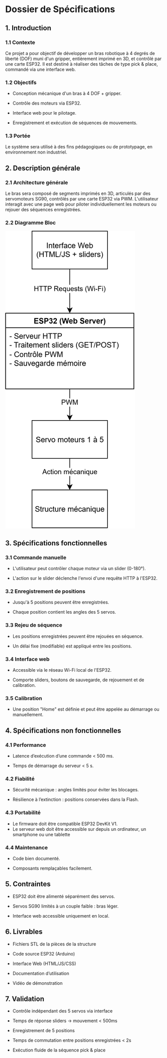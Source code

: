 
# Dossier de Spécifications

## 1. Introduction

### 1.1 Contexte

Ce projet a pour objectif de développer un bras robotique à 4 degrés de liberté (DOF) muni d'un gripper, entièrement imprimé en 3D, et contrôlé par une carte ESP32. Il est destiné à réaliser des tâches de type pick & place, commandé via une interface web.

### 1.2 Objectifs

-   Conception mécanique d'un bras à 4 DOF + gripper.
    
-   Contrôle des moteurs via ESP32.
    
-   Interface web pour le pilotage.
    
-   Enregistrement et exécution de séquences de mouvements.
    

### 1.3 Portée

Le système sera utilisé à des fins pédagogiques ou de prototypage, en environnement non industriel.

## 2. Description générale

### 2.1 Architecture générale

Le bras sera composé de segments imprimés en 3D, articulés par des servomoteurs SG90, contrôlés par une carte ESP32 via PWM. L'utilisateur interagit avec une page web pour piloter individuellement les moteurs ou rejouer des séquences enregistrées.

### 2.2 Diagramme Bloc
  ![enter image description here](https://raw.githubusercontent.com/Axelado/mes_markdows/12affbb0eee149e201e2eceec5743818167214a5/Bras%20robotique%20diagramme%20bloc.drawio.svg)


## 3. Spécifications fonctionnelles

### 3.1 Commande manuelle

-   L'utilisateur peut contrôler chaque moteur via un slider (0-180°).
    
-   L'action sur le slider déclenche l'envoi d'une requête HTTP à l'ESP32.
    

### 3.2 Enregistrement de positions

-   Jusqu'à 5 positions peuvent être enregistrées.
    
-   Chaque position contient les angles des 5 servos.
    
    

### 3.3 Rejeu de séquence

-   Les positions enregistrées peuvent être rejouées en séquence.
    
-   Un délai fixe (modifiable) est appliqué entre les positions.
    

### 3.4 Interface web

-   Accessible via le réseau Wi-Fi local de l'ESP32.
    
-   Comporte sliders, boutons de sauvegarde, de rejouement et de calibration.
    

### 3.5 Calibration

-   Une position "Home" est définie et peut être appelée au démarrage ou manuellement.
    

## 4. Spécifications non fonctionnelles

### 4.1 Performance

-   Latence d’exécution d’une commande < 500 ms.
    
-   Temps de démarrage du serveur < 5 s.
    

### 4.2 Fiabilité

-   Sécurité mécanique : angles limités pour éviter les blocages.
    
-   Résilience à l’extinction : positions conservées dans la Flash.
    

### 4.3 Portabilité

-   Le firmware doit être compatible ESP32 DevKit V1.
-	Le serveur web doit être accessible sur depuis un ordinateur, un smartphone ou une tablette
    

### 4.4 Maintenance

-   Code bien documenté.
    
-   Composants remplaçables facilement.
    

## 5. Contraintes

-   ESP32 doit être alimenté séparément des servos.
    
-   Servos SG90 limités à un couple faible : bras léger.
    
-   Interface web accessible uniquement en local.
    

## 6. Livrables

-   Fichiers STL de la pièces de la structure
    
-   Code source ESP32 (Arduino)
    
-   Interface Web (HTML/JS/CSS)
    
-   Documentation d’utilisation
    
-   Vidéo de démonstration
    

## 7. Validation

-   Contrôle indépendant des 5 servos via interface

-   Temps de réponse sliders → mouvement < 500ms
    
-   Enregistrement de 5 positions

-   Temps de commutation entre positions enregistrées < 2s
    
-   Exécution fluide de la séquence pick & place

<!--stackedit_data:
eyJoaXN0b3J5IjpbLTE0NTU2OTIwLC0yNjM0OTA4NDMsNTExOD
M1NTI5LC0xNjE1MzM3NTNdfQ==
-->